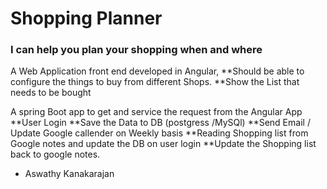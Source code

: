 # Shopping Planner

### I can help you plan your shopping when and where

A Web Application front end developed in Angular, 
**Should be able to configure the things to buy from different Shops.
**Show the List that needs to be bought

A spring Boot app to get and service the request from the Angular App
**User Login
**Save the Data to DB (postgress /MySQl)
**Send Email / Update Google callender on Weekly basis
**Reading Shopping list from Google notes and update the DB on user login
**Update the Shopping list back to google notes.


* Aswathy Kanakarajan
